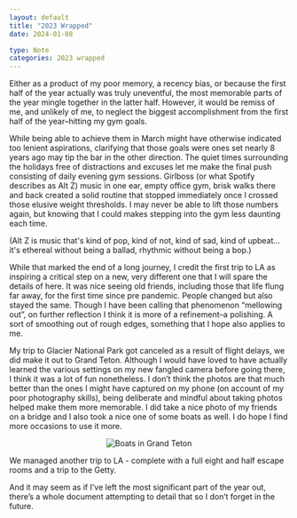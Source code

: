 ```yaml
---
layout: default
title: "2023 Wrapped"
date: 2024-01-08

type: Note
categories: 2023 wrapped
---
```


Either as a product of my poor memory, a recency bias, or because the first half of the year actually was truly uneventful, the most memorable parts of the year mingle together in the latter half. However, it would be remiss of me, and unlikely of me, to neglect the biggest accomplishment from the first half of the year–hitting my gym goals.

While being able to achieve them in March might have otherwise indicated too lenient aspirations, clarifying that those goals were ones set nearly 8 years ago may tip the bar in the other direction. The quiet times surrounding the holidays free of distractions and excuses let me make the final push consisting of daily evening gym sessions. Girlboss (or what Spotify describes as Alt Z) music in one ear, empty office gym, brisk walks there and back created a solid routine that stopped immediately once I crossed those elusive weight thresholds. I may never be able to lift those numbers again, but knowing that I could makes stepping into the gym less daunting each time.

(Alt Z is music that's kind of pop, kind of not, kind of sad, kind of upbeat… it's ethereal without being a ballad, rhythmic without being a bop.)

While that marked the end of a long journey, I credit the first trip to LA as inspiring a critical step on a new, very different one that I will spare the details of here. It was nice seeing old friends, including those that life flung far away, for the first time since pre pandemic. People changed but also stayed the same. Though I have been calling that phenomenon “mellowing out”, on further reflection I think it is more of a refinement–a polishing. A sort of smoothing out of rough edges, something that I hope also applies to me.

My trip to Glacier National Park got canceled as a result of flight delays, we did make it out to Grand Teton. Although I would have loved to have actually learned the various settings on my new fangled camera before going there, I think it was a lot of fun nonetheless. I don’t think the photos are that much better than the ones I might have captured on my phone (on account of my poor photography skills), being deliberate and mindful about taking photos helped make them more memorable. I did take a nice photo of my friends on a bridge and I also took a nice one of some boats as well. I do hope I find more occasions to use it more.

<center>
<img src="{{ site.baseurl }}/assets/grand-teton/boats.PNG" title="Boats in Grand Teton" max-width="100%" />
</center>

We managed another trip to LA - complete with a full eight and half escape rooms and a trip to the Getty.

And it may seem as if I’ve left the most significant part of the year out, there’s a whole document attempting to detail that so I don’t forget in the future.
